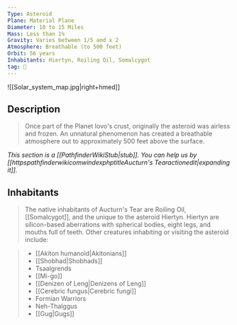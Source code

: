 ```yaml
---
Type: Asteroid
Plane: Material Plane
Diameter: 10 to 15 Miles
Mass: Less than 1%
Gravity: Varies between 1/5 and x 2
Atmosphere: Breathable (to 500 feet)
Orbit: 56 years
Inhabitants: Hiertyn, Roiling Oil, Somalcygot
tag: 🌌
---
```


![[Solar_system_map.jpg|right+hmed]] 


## Description

> Once part of the Planet Iovo's crust, originally the asteroid was airless and frozen. An unnatural phenomenon has created a breathable atmosphere out to approximately 500 feet above the surface.



*This section is a [[PathfinderWikiStub|stub]]. You can help us by [[httpspathfinderwikicomwindexphptitleAucturn's Tearactionedit|expanding it]].*


## Inhabitants

> The native inhabitants of Aucturn's Tear are Roiling Oil, [[Somalcygot]], and the unique to the asteroid Hiertyn.  Hiertyn are silicon-based aberrations with spherical bodies, eight legs, and mouths full of teeth.
> Other creatures inhabiting or visiting the asteroid include:

> - [[Akiton humanoid|Akitonians]]
> - [[Shobhad|Shobhads]]
> - Tsaalgrends
> - [[Mi-go]]
> - [[Denizen of Leng|Denizens of Leng]]
> - [[Cerebric fungus|Cerebric fungi]]
> - Formian Warriors
> - Neh-Thalggus
> - [[Gug|Gugs]]







